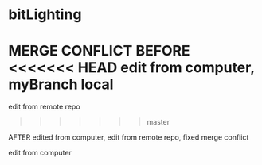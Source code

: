# bitLighting

MERGE CONFLICT BEFORE
<<<<<<< HEAD
edit from computer, myBranch local
=======
edit from remote repo
>>>>>>> master

AFTER
edited from computer, edit from remote repo, fixed merge conflict

edit from computer 
